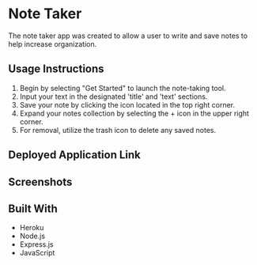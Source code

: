 # Note Taker
The note taker app was created to allow a user to write and save notes to help increase organization.

## Usage Instructions
1. Begin by selecting "Get Started" to launch the note-taking tool.
2. Input your text in the designated 'title' and 'text' sections.
3. Save your note by clicking the icon located in the top right corner.
4. Expand your notes collection by selecting the + icon in the upper right corner.
5. For removal, utilize the trash icon to delete any saved notes.

## Deployed Application Link

## Screenshots

## Built With
- Heroku
- Node.js
- Express.js
- JavaScript
